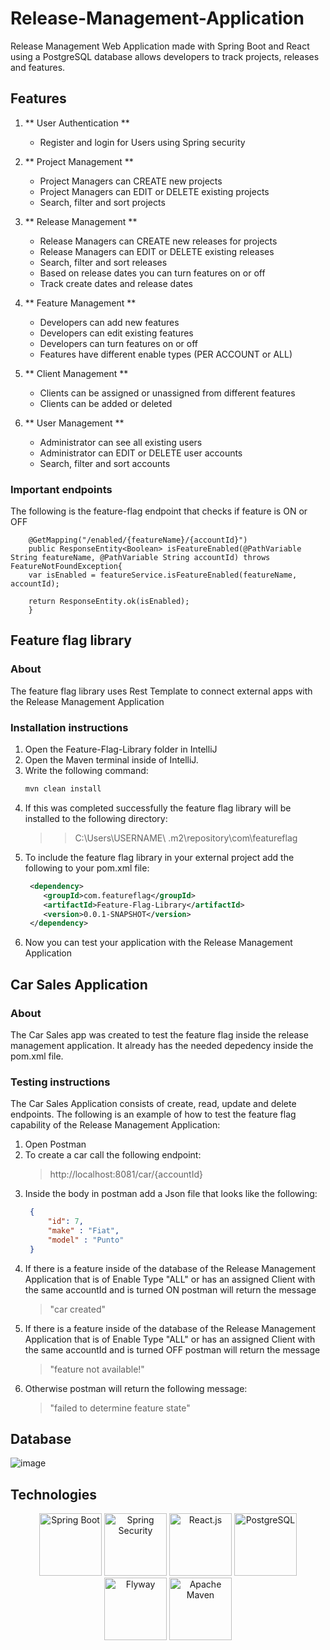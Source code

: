 # Release-Management-Application
Release Management Web Application made with Spring Boot and React using a PostgreSQL database 
allows developers to track projects, releases and features.

## Features

1. ** User Authentication **
   - Register and login for Users using Spring security

2. ** Project Management **
   - Project Managers can CREATE new projects
   - Project Managers can EDIT or DELETE existing projects 
   - Search, filter and sort projects

3. ** Release Management **
   - Release Managers can CREATE new releases for projects
   - Release Managers can EDIT or DELETE existing releases
   - Search, filter and sort releases
   - Based on release dates you can turn features on or off
   - Track create dates and release dates

4. ** Feature Management **
   - Developers can add new features
   - Developers can edit existing features
   - Developers can turn features on or off
   - Features have different enable types (PER ACCOUNT or ALL)

5. ** Client Management **
    - Clients can be assigned or unassigned from different features
    - Clients can be added or deleted

6. ** User Management **
    - Administrator can see all existing users
    - Administrator can EDIT or DELETE user accounts
	- Search, filter and sort accounts

### Important endpoints
The following is the feature-flag endpoint that checks if feature is ON or OFF

		@GetMapping("/enabled/{featureName}/{accountId}")
		public ResponseEntity<Boolean> isFeatureEnabled(@PathVariable String featureName, @PathVariable String accountId) throws FeatureNotFoundException{
        var isEnabled = featureService.isFeatureEnabled(featureName, accountId);

        return ResponseEntity.ok(isEnabled);
		}



## Feature flag library

### About 
The feature flag library uses Rest Template to connect external apps with the Release Management Application

### Installation instructions 
1. Open the Feature-Flag-Library folder in IntelliJ
2. Open the Maven terminal inside of IntelliJ.
3. Write the following command:
   ```bash
   mvn clean install
   ```
4. If this was completed successfully the feature flag library will be installed to the following directory:
	>> C:\Users\USERNAME\ .m2\repository\com\featureflag
5. To include the feature flag library in your external project add the following to your pom.xml file:
	```xml
	 <dependency>
		<groupId>com.featureflag</groupId>
		<artifactId>Feature-Flag-Library</artifactId>
		<version>0.0.1-SNAPSHOT</version>
	 </dependency>
	```
6. Now you can test your application with the Release Management Application

## Car Sales Application

### About
The Car Sales app was created to test the feature flag inside the release management application. It already has the needed depedency inside the pom.xml file.

### Testing instructions
The Car Sales Application consists of create, read, update and delete endpoints.
The following is an example of how to test the feature flag capability of the Release Management Application:

1. Open Postman
2. To create a car call the following endpoint:
	> http://localhost:8081/car/{accountId}
3. Inside the body in postman add a Json file that looks like the following:
   ```json
	{
		"id": 7,
		"make" : "Fiat",
		"model" : "Punto"
	}
	```
4. If there is a feature inside of the database of the Release Management Application that is of Enable Type "ALL" or has an assigned Client with the same accountId and is turned ON postman will return the message
	> "car created"
5. If there is a feature inside of the database of the Release Management Application that is of Enable Type "ALL" or has an assigned Client with the same accountId and is turned OFF postman will return the message
	> "feature not available!"
6. Otherwise postman will return the following message:
	> "failed to determine feature state"
	
## Database
![image](./ReleaseManagementDatabaseGraph.png)
## Technologies
<p align="center">
	<img src="./Technologies/springboot.png" alt="Spring Boot" width="100" style="display: inline">
	<img src="./Technologies/springsecurity.png" alt="Spring Security" width="100" style="display: inline">
	<img src="./Technologies/react.png" alt="React.js" width="100" style="display: inline">
	<img src="./Technologies/postgre.png" alt="PostgreSQL" width="100" style="display: inline">
	<img src="./Technologies/flyway.png" alt="Flyway" width="100" style="display: inline">
	<img src="./Technologies/maven.png" alt="Apache Maven" width="100" style="display: inline">
</p>